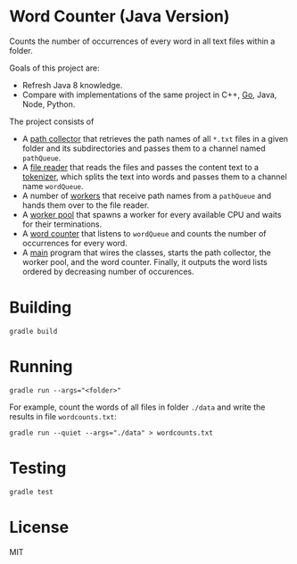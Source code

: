 # Word Counter (Java Version)
Counts the number of occurrences of every word in all text files within a folder.

Goals of this project are:
* Refresh Java 8 knowledge.
* Compare with implementations of the same project in C++, [Go](https://github.com/mouton0815/word-counter-go), Java, Node, Python.

The project consists of
* A [path collector](src/main/java/com/example/wordcounter/PathCollector.java) that retrieves the path names of all `*.txt` files
in a given folder and its subdirectories and passes them to a channel named `pathQueue`.
* A [file reader](src/main/java/com/example/wordcounter/FileReaderImpl.java) that reads the files and passes the content text to
a [tokenizer](src/main/java/com/example/wordcounter/Tokenizer.java), which splits the text into words and passes them to a channel
name `wordQueue`.
* A number of [workers](src/main/java/com/example/wordcounter/Worker.java) that receive path names from a `pathQueue` and hands
them over to the file reader.
* A [worker pool](src/main/java/com/example/wordcounter/WorkerPool.java) that spawns a worker for every available CPU and waits
for their terminations.
* A [word counter](src/main/java/com/example/wordcounter/WordCounter.java) that listens to `wordQueue` and counts the number of
occurrences for every word.
* A [main](src/main/java/com/example/wordcounter/Main.java) program that wires the classes, starts the path collector, the worker pool,
and the word counter. Finally, it outputs the word lists ordered by decreasing number of occurences. 

# Building
```
gradle build
```

# Running
```
gradle run --args="<folder>"
```
For example, count the words of all files in folder `./data` and write the results in file `wordcounts.txt`:
```
gradle run --quiet --args="./data" > wordcounts.txt
```

# Testing
```
gradle test
```

# License
MIT
